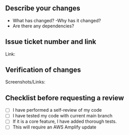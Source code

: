## Describe your changes

- What has changed?
  -Why has it changed?
- Are there any dependencies?

## Issue ticket number and link

Link:

## Verification of changes

Screenshots/Links:

## Checklist before requesting a review

- [ ] I have performed a self-review of my code
- [ ] I have tested my code with current main branch
- [ ] If it is a core feature, I have added thorough tests.
- [ ] This will require an AWS Amplify update

